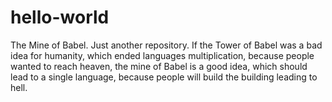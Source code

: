 # hello-world
The Mine of Babel.
Just another repository.
If the Tower of Babel was a bad idea for humanity, which ended languages multiplication,
because people wanted to reach heaven, the mine of Babel is a good idea,
which should lead to a single language, 
because people will build the building leading to hell.
